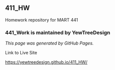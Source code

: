 ## 411_HW

Homework repository for MART 441

### 441_Work is maintained by YewTreeDesign

_This page was generated by GitHub Pages._

Link to Live Site

https://yewtreedesign.github.io/411_HW/
